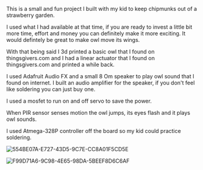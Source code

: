 This is a small and fun project I built with my kid to keep chipmunks out of a strawberry garden.

I used what I had available at that time, if you are ready to invest a little bit more time, effort and money you can definitely make it more exciting.
It would defintely be great to make owl move its wings.

With that being said I 3d printed a basic owl that I found on thingsgivers.com and I had a linear actuator that I found on thingsgivers.com and printed a while back.

I used Adafruit Audio FX and a small 8 Om speaker to play owl sound that I found on internet. I built an audio amplifier for the speaker, if you don't feel like soldering you can just buy one.

I used a mosfet to run on and off servo to save the power.

When PIR sensor senses motion the owl jumps, its eyes flash and it plays owl sounds.

I used Atmega-328P controller off the board so my kid could practice soldering.

![554BE07A-E727-43D5-9C7E-CC8A01F5CD5E](https://user-images.githubusercontent.com/86169204/181380118-35639401-5eb5-4b91-98bb-ec0be8588dce.JPEG)

![F99D71A6-9C98-4E65-98DA-5BEEF8D6C6AF](https://user-images.githubusercontent.com/86169204/181380240-dddba09c-7dee-484a-84bc-6cc499fb339b.JPEG)
